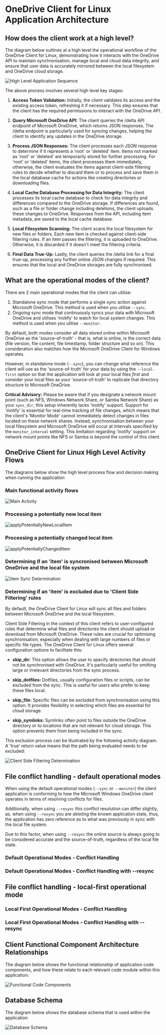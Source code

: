 # OneDrive Client for Linux Application Architecture

## How does the client work at a high level?

The diagram below outlines at a high level the operational workflow of the OneDrive Client for Linux, demonstrating how it interacts with the OneDrive API to maintain synchronisation, manage local and cloud data integrity, and ensure that user data is accurately mirrored between the local filesystem and OneDrive cloud storage.

![High Level Application Sequence](./puml/high_level_operational_process.png)

The above process involves several high level key stages:

1. **Access Token Validation:** Initially, the client validates its access and the existing access token, refreshing it if necessary. This step ensures that the client has the required permissions to interact with the OneDrive API.

2. **Query Microsoft OneDrive API:** The client queries the /delta API endpoint of Microsoft OneDrive, which returns JSON responses. The /delta endpoint is particularly used for syncing changes, helping the client to identify any updates in the OneDrive storage.

3. **Process JSON Responses:** The client processes each JSON response to determine if it represents a 'root' or 'deleted' item. Items not marked as 'root' or 'deleted' are temporarily stored for further processing. For 'root' or 'deleted' items, the client processes them immediately, otherwise, the client evaluates the items against client-side filtering rules to decide whether to discard them or to process and save them in the local database cache for actions like creating directories or downloading files.

4. **Local Cache Database Processing for Data Integrity:** The client processes its local cache database to check for data integrity and differences compared to the OneDrive storage. If differences are found, such as a file or folder change including deletions, the client uploads these changes to OneDrive. Responses from the API, including item metadata, are saved to the local cache database.

5. **Local Filesystem Scanning:** The client scans the local filesystem for new files or folders. Each new item is checked against client-side filtering rules. If an item passes the filtering, it is uploaded to OneDrive. Otherwise, it is discarded if it doesn't meet the filtering criteria.

6. **Final Data True-Up:** Lastly, the client queries the /delta link for a final true-up, processing any further online JSON changes if required. This ensures that the local and OneDrive storages are fully synchronised.

## What are the operational modes of the client?

There are 2 main operational modes that the client can utilise:

1. Standalone sync mode that performs a single sync action against Microsoft OneDrive. This method is used when you utilise `--sync`.
2. Ongoing sync mode that continuously syncs your data with Microsoft OneDrive and utilises 'inotify' to watch for local system changes. This method is used when you utilise `--monitor`.

By default, both modes consider all data stored online within Microsoft OneDrive as the 'source-of-truth' - that is, what is online, is the correct data (file version, file content, file timestamp, folder structure and so on). This consideration also matches how the Microsoft OneDrive Client for Windows operates.

However, in standalone mode (`--sync`), you can *change* what reference the client will use as the 'source-of-truth' for your data by using the `--local-first` option so that the application will look at your local files *first* and consider your local files as your 'source-of-truth' to replicate that directory structure to Microsoft OneDrive.

**Critical Advisory:** Please be aware that if you designate a network mount point (such as NFS, Windows Network Share, or Samba Network Share) as your `sync_dir`, this setup inherently lacks 'inotify' support. Support for 'inotify' is essential for real-time tracking of file changes, which means that the client's 'Monitor Mode' cannot immediately detect changes in files located on these network shares. Instead, synchronisation between your local filesystem and Microsoft OneDrive will occur at intervals specified by the `monitor_interval` setting. This limitation regarding 'inotify' support on network mount points like NFS or Samba is beyond the control of this client.

## OneDrive Client for Linux High Level Activity Flows

The diagrams below show the high level process flow and decision making when running the application

### Main functional activity flows
![Main Activity](./puml/main_activity_flows.png)

### Processing a potentially new local item
![applyPotentiallyNewLocalItem](./puml/applyPotentiallyNewLocalItem.png)

### Processing a potentially changed local item
![applyPotentiallyChangedItem](./puml/applyPotentiallyChangedItem.png)

### Determining if an 'item' is syncronised between Microsoft OneDrive and the local file system
![Item Sync Determination](./puml/is_item_in_sync.png)

### Determining if an 'item' is excluded due to 'Client Side Filtering' rules

By default, the OneDrive Client for Linux will sync all files and folders between Microsoft OneDrive and the local filesystem.

Client Side Filtering in the context of this client refers to user-configured rules that determine what files and directories the client should upload or download from Microsoft OneDrive. These rules are crucial for optimising synchronisation, especially when dealing with large numbers of files or specific file types. The OneDrive Client for Linux offers several configuration options to facilitate this:

* **skip_dir:** This option allows the user to specify directories that should not be synchronised with OneDrive. It's particularly useful for omitting large or irrelevant directories from the sync process.

* **skip_dotfiles:** Dotfiles, usually configuration files or scripts, can be excluded from the sync. This is useful for users who prefer to keep these files local.

* **skip_file:** Specific files can be excluded from synchronisation using this option. It provides flexibility in selecting which files are essential for cloud storage.

* **skip_symlinks:** Symlinks often point to files outside the OneDrive directory or to locations that are not relevant for cloud storage. This option prevents them from being included in the sync.

This exclusion process can be illustrated by the following activity diagram. A 'true' return value means that the path being evaluated needs to be excluded:

![Client Side Filtering Determination](./puml/client_side_filtering_rules.png)

## File conflict handling - default operational modes

When using the default operational modes (`--sync` or `--monitor`) the client application is conforming to how the Microsoft Windows OneDrive client operates in terms of resolving conflicts for files.

Additionally, when using `--resync` this conflict resolution can differ slightly, as, when using `--resync` you are *deleting* the known application state, thus, the application has zero reference as to what was previously in sync with the local file system.

Due to this factor, when using `--resync` the online source is always going to be considered accurate and the source-of-truth, regardless of the local file state.

### Default Operational Modes - Conflict Handling


### Default Operational Modes - Conflict Handling with --resync


## File conflict handling - local-first operational mode


### Local First Operational Modes - Conflict Handling

### Local First Operational Modes - Conflict Handling with --resync




## Client Functional Component Architecture Relationships

The diagram below shows the functional relationship of application code components, and how these relate to each relevant code module within this application:

![Functional Code Components](./puml/code_functional_component_relationships.png)

## Database Schema

The diagram below shows the database schema that is used within the application

![Database Schema](./puml/database_schema.png)
